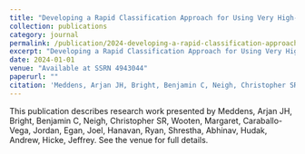 ```yaml
---
title: "Developing a Rapid Classification Approach for Using Very High-Resolution Satellite Imagery to Map Insect-Caused Forest Disturbances"
collection: publications
category: journal
permalink: /publication/2024-developing-a-rapid-classification-approach-for-using-very-high-resolution-satellite-imagery-to-map-insect-caused-forest-disturbances
excerpt: "Developing a Rapid Classification Approach for Using Very High-Resolution Satellite Imagery to Map Insect-Caused Forest Disturbances by Meddens, Arjan JH et al."
date: 2024-01-01
venue: "Available at SSRN 4943044"
paperurl: ""
citation: 'Meddens, Arjan JH, Bright, Benjamin C, Neigh, Christopher SR, Wooten, Margaret, Caraballo-Vega, Jordan, Egan, Joel, Hanavan, Ryan, Shrestha, Abhinav, Hudak, Andrew, Hicke, Jeffrey (2024). "Developing a Rapid Classification Approach for Using Very High-Resolution Satellite Imagery to Map Insect-Caused Forest Disturbances." <i>Available at SSRN 4943044</i>.'
---
```


This publication describes research work presented by Meddens, Arjan JH, Bright, Benjamin C, Neigh, Christopher SR, Wooten, Margaret, Caraballo-Vega, Jordan, Egan, Joel, Hanavan, Ryan, Shrestha, Abhinav, Hudak, Andrew, Hicke, Jeffrey. See the venue for full details.
